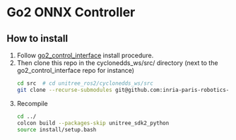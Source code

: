 Go2 ONNX Controller
===

## How to install
1. Follow [go2_control_interface](https://github.com/inria-paris-robotics-lab/go2_control_interface) install procedure.
2. Then clone this repo in the cyclonedds_ws/src/ directory (next to the go2_control_interface repo for instance)
    ```bash
    cd src  # cd unitree_ros2/cyclonedds_ws/src
    git clone --recurse-submodules git@github.com:inria-paris-robotics-lab/go2_onnx_controller.git
    ```
3. Recompile
    ```bash
    cd ../
    colcon build --packages-skip unitree_sdk2_python
    source install/setup.bash
    ```
